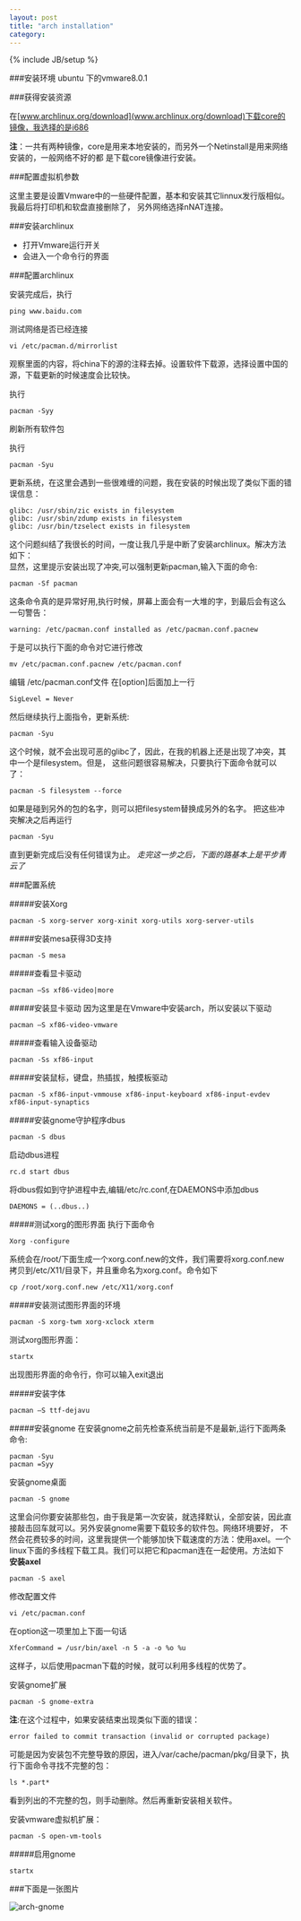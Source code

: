 ```yaml
---
layout: post
title: "arch installation"
category: 
---
```


{% include JB/setup %}

###安装环境
ubuntu 下的vmware8.0.1

###获得安装资源

在[www.archlinux.org/download](www.archlinux.org/download)下载core的镜像，我选择的是i686

**注**：一共有两种镜像，core是用来本地安装的，而另外一个Netinstall是用来网络安装的，一般网络不好的都
是下载core镜像进行安装。


###配置虚拟机参数

这里主要是设置Vmware中的一些硬件配置，基本和安装其它linnux发行版相似。我最后将打印机和软盘直接删除了，
另外网络选择nNAT连接。

###安装archlinux

+ 打开Vmware运行开关  
+ 会进入一个命令行的界面

###配置archlinux

安装完成后，执行  

    ping www.baidu.com

测试网络是否已经连接  

    vi /etc/pacman.d/mirrorlist

观察里面的内容，将china下的源的注释去掉。设置软件下载源，选择设置中国的源，下载更新的时候速度会比较快。

执行 

    pacman -Syy

刷新所有软件包


执行  

    pacman -Syu

更新系统，在这里会遇到一些很难缠的问题，我在安装的时候出现了类似下面的错误信息：

    glibc: /usr/sbin/zic exists in filesystem
    glibc: /usr/sbin/zdump exists in filesystem
    glibc: /usr/bin/tzselect exists in filesystem

这个问题纠结了我很长的时间，一度让我几乎是中断了安装archlinux。解决方法如下：  
显然，这里提示安装出现了冲突,可以强制更新pacman,输入下面的命令:

    pacman -Sf pacman

这条命令真的是异常好用,执行时候，屏幕上面会有一大堆的字，到最后会有这么一句警告：

    warning: /etc/pacman.conf installed as /etc/pacman.conf.pacnew

于是可以执行下面的命令对它进行修改

    mv /etc/pacman.conf.pacnew /etc/pacman.conf

编辑 /etc/pacman.conf文件
在[option]后面加上一行

    SigLevel = Never 

然后继续执行上面指令，更新系统:

    pacman -Syu

这个时候，就不会出现可恶的glibc了，因此，在我的机器上还是出现了冲突，其中一个是filesystem。但是，
这些问题很容易解决，只要执行下面命令就可以了：

    pacman -S filesystem --force

如果是碰到另外的包的名字，则可以把filesystem替换成另外的名字。
把这些冲突解决之后再运行

    pacman -Syu

直到更新完成后没有任何错误为止。
_走完这一步之后，下面的路基本上是平步青云了_

###配置系统

#####安装Xorg

    pacman -S xorg-server xorg-xinit xorg-utils xorg-server-utils

#####安装mesa获得3D支持

    pacman -S mesa

#####查看显卡驱动

    pacman –Ss xf86-video|more

#####安装显卡驱动
因为这里是在Vmware中安装arch，所以安装以下驱动

    pacman –S xf86-video-vmware

#####查看输入设备驱动

    pacman -Ss xf86-input

#####安装鼠标，键盘，热插拔，触摸板驱动

    pacman -S xf86-input-vmmouse xf86-input-keyboard xf86-input-evdev xf86-input-synaptics

#####安装gnome守护程序dbus

    pacman -S dbus

启动dbus进程

    rc.d start dbus

将dbus假如到守护进程中去,编辑/etc/rc.conf,在DAEMONS中添加dbus

    DAEMONS = (..dbus..)

#####测试xorg的图形界面
执行下面命令

    Xorg -configure

系统会在/root/下面生成一个xorg.conf.new的文件，我们需要将xorg.conf.new拷贝到/etc/X11/目录下，并且重命名为xorg.conf。命令如下

    cp /root/xorg.conf.new /etc/X11/xorg.conf

#####安装测试图形界面的环境

    pacman -S xorg-twm xorg-xclock xterm

测试xorg图形界面：

    startx

出现图形界面的命令行，你可以输入exit退出

#####安装字体

    pacman –S ttf-dejavu

#####安装gnome
在安装gnome之前先检查系统当前是不是最新,运行下面两条命令:

    pacman -Syu
    pacman =Syy

安装gnome桌面

    pacman -S gnome

这里会问你要安装那些包，由于我是第一次安装，就选择默认，全部安装，因此直接敲击回车就可以。另外安装gnome需要下载较多的软件包。网络环境要好，
不然会花费较多的时间，这里我提供一个能够加快下载速度的方法：使用axel。一个linux下面的多线程下载工具。我们可以把它和pacman连在一起使用。方法如下
**安装axel**

    pacman -S axel

修改配置文件

    vi /etc/pacman.conf

在option这一项里加上下面一句话

    XferCommand = /usr/bin/axel -n 5 -a -o %o %u

这样子，以后使用pacman下载的时候，就可以利用多线程的优势了。

安装gnome扩展

    pacman -S gnome-extra

**注**:在这个过程中，如果安装结束出现类似下面的错误：

    error failed to commit transaction (invalid or corrupted package)

可能是因为安装包不完整导致的原因，进入/var/cache/pacman/pkg/目录下，执行下面命令寻找不完整的包：
    
    ls *.part*
 
看到列出的不完整的包，则手动删除。然后再重新安装相关软件。

安装vmware虚拟机扩展：

    pacman -S open-vm-tools


#####启用gnome

    startx


###下面是一张图片


![arch-gnome](/images/arch-gnome.png)

